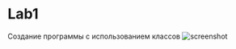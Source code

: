 # Lab1
Создание программы с использованием классов
![screenshot](https://github.com/blob/main/титульник%20(1).png)
